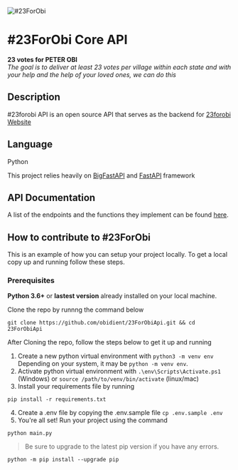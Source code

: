 ![](https://23forobi.com/_next/image?url=%2F_next%2Fstatic%2Fmedia%2Flogo.f4cb05ca.png&w=256&q=75 "#23ForObi")

# #23ForObi Core API
**23 votes for PETER OBI** <br/>*The goal is to deliver at least 23 votes per village within each state and with your help and the help of your loved ones, we can do this*

## Description
#23forobi API is an open source API that serves as the backend for [23forobi Website](https://23forobi.com/)

## Language
Python

This project relies heavily on [BigFastAPI](https://bigfa.st/) and [FastAPI](https://fastapi.tiangolo.com) framework

## API Documentation
A list of the endpoints and the functions they implement can be found [here](http://127.0.0.1:7001/docs).

## How to contribute to #23ForObi

This is an example of how you can setup your project locally.
To get a local copy up and running follow these steps.

### Prerequisites
**Python 3.6+** or  **lastest version** already installed on your local machine.


Clone the repo by runnng the command below
```
git clone https://github.com/obidient/23ForObiApi.git && cd 23ForObiApi
```
After Cloning the repo, follow the steps below to get it up and running

1. Create a new python virtual environment with `python3 -m venv env` Depending on your system, it may be `python -m venv env`.
2. Activate python virtual environment with `.\env\Scripts\Activate.ps1` (Windows) or `source /path/to/venv/bin/activate` (linux/mac)
3. Install your requirements file by running
```
pip install -r requirements.txt
``` 
4. Create a .env file by copying the .env.sample file `cp .env.sample .env`
5. You're all set! Run your project using the command 
```
python main.py
```

> Be sure to upgrade to the latest pip version if you have any errors.
```
python -m pip install --upgrade pip
```